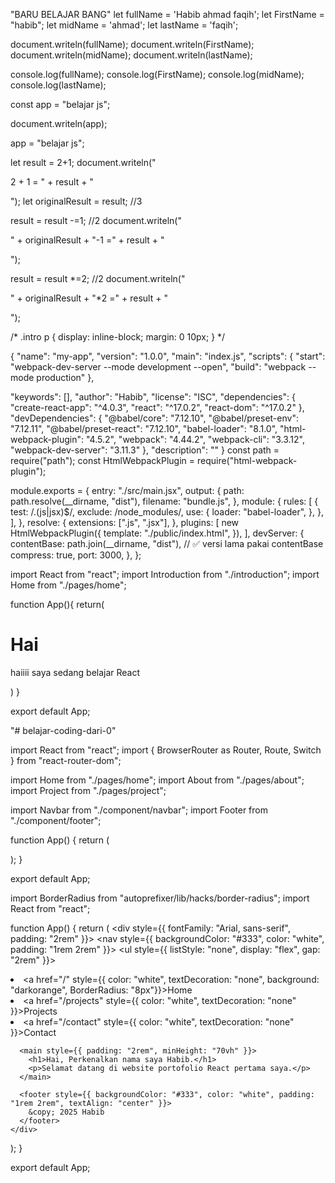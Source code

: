 "BARU BELAJAR BANG"
let fullName = 'Habib ahmad faqih';
let FirstName = "habib";
let midName = 'ahmad';
let lastName = 'faqih';

document.writeln(fullName);
document.writeln(FirstName);
document.writeln(midName);
document.writeln(lastName);

console.log(fullName);
console.log(FirstName);
console.log(midName);
console.log(lastName);


const app = "belajar js";

document.writeln(app);

app = "belajar js";

let result = 2+1;
document.writeln("<P> 2 + 1 = " + result +  "<P>");
 let originalResult = result; //3

result = result -=1; //2
document.writeln("<p>" + originalResult + "-1 =" + result + "</p>");

result = result *=2; //2
document.writeln("<p>" + originalResult + "*2 =" + result + "</p>");


/* .intro p {
    display: inline-block;
    margin: 0 10px;
} */

{
  "name": "my-app",
  "version": "1.0.0",
  "main": "index.js",
  "scripts": {
    "start": "webpack-dev-server --mode development --open",
    "build": "webpack --mode production"
  },

  "keywords": [],
  "author": "Habib",
  "license": "ISC",
  "dependencies": {
    "create-react-app": "^4.0.3",
    "react": "^17.0.2",
    "react-dom": "^17.0.2"
  },
  "devDependencies": {
    "@babel/core": "7.12.10",
    "@babel/preset-env": "7.12.11",
    "@babel/preset-react": "7.12.10",
    "babel-loader": "8.1.0",
    "html-webpack-plugin": "4.5.2",
    "webpack": "4.44.2",
    "webpack-cli": "3.3.12",
    "webpack-dev-server": "3.11.3"
  },
  "description": ""
}
const path = require("path");
const HtmlWebpackPlugin = require("html-webpack-plugin");

module.exports = {
  entry: "./src/main.jsx",
  output: {
    path: path.resolve(__dirname, "dist"),
    filename: "bundle.js",
  },
  module: {
    rules: [
      {
        test: /\.(js|jsx)$/,
        exclude: /node_modules/,
        use: {
          loader: "babel-loader",
        },
      },
    ],
  },
  resolve: {
    extensions: [".js", ".jsx"],
  },
  plugins: [
    new HtmlWebpackPlugin({
      template: "./public/index.html",
    }),
  ],
  devServer: {
    contentBase: path.join(__dirname, "dist"), // ✅ versi lama pakai contentBase
    compress: true,
    port: 3000,
  },
};

import React from "react";
import Introduction from "./introduction";
import Home from "./pages/home";

function App(){
    return(
        <div>
            <Introduction/>
            <Home/>
            <h1>Hai</h1>
            <p>haiiii saya sedang belajar React</p>
        </div>
    )
}

export default App;




"# belajar-coding-dari-0" 

import React from "react";
import { BrowserRouter as Router, Route, Switch } from "react-router-dom";

import Home from "./pages/home";
import About from "./pages/about";
import Project from "./pages/project";

import Navbar from "./component/navbar";
import Footer from "./component/footer";

function App() {
  return (
    <Router>
      <Navbar />
      <Switch>
        <Route exact path="/" component={Home} />
        <Route path="/about" component={About} />
        <Route path="/project" component={Project} />
      </Switch>
      <Footer />
    </Router>
  );
}

export default App;

import BorderRadius from "autoprefixer/lib/hacks/border-radius";
import React from "react";

function App() {
  return (
    <div style={{ fontFamily: "Arial, sans-serif", padding: "2rem" }}>
      <nav style={{ backgroundColor: "#333", color: "white", padding: "1rem 2rem" }}>
        <ul style={{ listStyle: "none", display: "flex", gap: "2rem" }}>
          <li><a href="/" style={{ color: "white", textDecoration: "none", background: "darkorange",
 BorderRadius: "8px"}}>Home</a></li>
          <li><a href="/projects" style={{ color: "white", textDecoration: "none" }}>Projects</a></li>
          <li><a href="/contact" style={{ color: "white", textDecoration: "none" }}>Contact</a></li>
        </ul>
      </nav>

      <main style={{ padding: "2rem", minHeight: "70vh" }}>
        <h1>Hai, Perkenalkan nama saya Habib.</h1>
        <p>Selamat datang di website portofolio React pertama saya.</p>
      </main>

      <footer style={{ backgroundColor: "#333", color: "white", padding: "1rem 2rem", textAlign: "center" }}>
        &copy; 2025 Habib
      </footer>
    </div>
  );
}

export default App;

